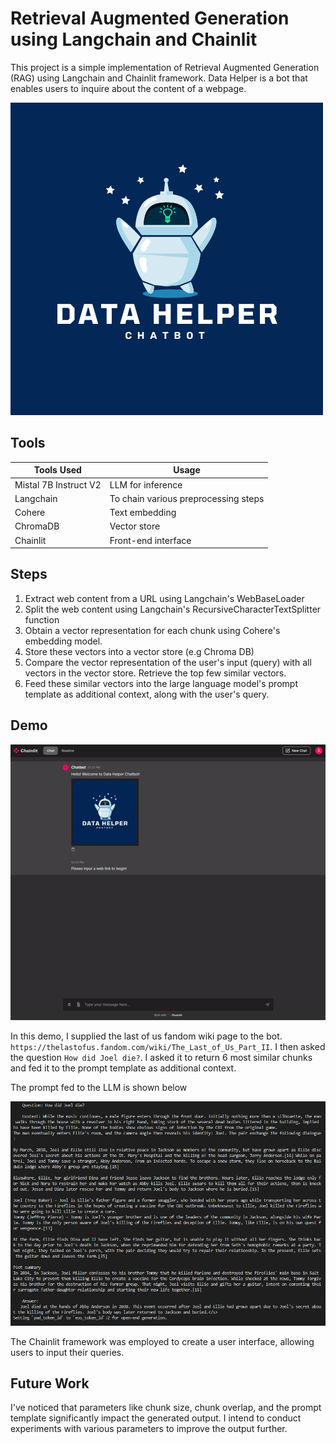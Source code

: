 # Retrieval Augmented Generation using Langchain and Chainlit

This project is a simple implementation of Retrieval Augmented Generation (RAG) using Langchain and Chainlit framework.
Data Helper is a bot that enables users to inquire about the content of a webpage.

![Logo](https://github.com/Joanna-Khek/chainlit-rag/blob/main/static/Logo.png)

## Tools
| Tools Used  | Usage |
| ------------- | ------------- |
| Mistal 7B Instruct V2 | LLM for inference  |
| Langchain | To chain various preprocessing steps |
| Cohere | Text embedding |
| ChromaDB | Vector store |
| Chainlit | Front-end interface |

## Steps
1. Extract web content from a URL using Langchain's WebBaseLoader
2. Split the web content using Langchain's RecursiveCharacterTextSplitter function
3. Obtain a vector representation for each chunk using Cohere's embedding model.
4. Store these vectors into a vector store (e.g Chroma DB)
5. Compare the vector representation of the user's input (query) with all vectors in the vector store. Retrieve the top few similar vectors.
6. Feed these similar vectors into the large language model's prompt template as additional context, along with the user's query.

## Demo

![Demo](https://github.com/Joanna-Khek/chainlit-rag/blob/main/static/demo_gif.gif)

In this demo, I supplied the last of us fandom wiki page to the bot. ``https://thelastofus.fandom.com/wiki/The_Last_of_Us_Part_II``. I then asked the question ``How did Joel die?``. I asked it to return 6 most similar chunks and fed it to the prompt template as additional context.

The prompt fed to the LLM is shown below

![context](https://github.com/Joanna-Khek/chainlit-rag/blob/main/static/context_example.png)

The Chainlit framework was employed to create a user interface, allowing users to input their queries.

## Future Work
I've noticed that parameters like chunk size, chunk overlap, and the prompt template significantly impact the generated output. I intend to conduct experiments with various parameters to improve the output further.

